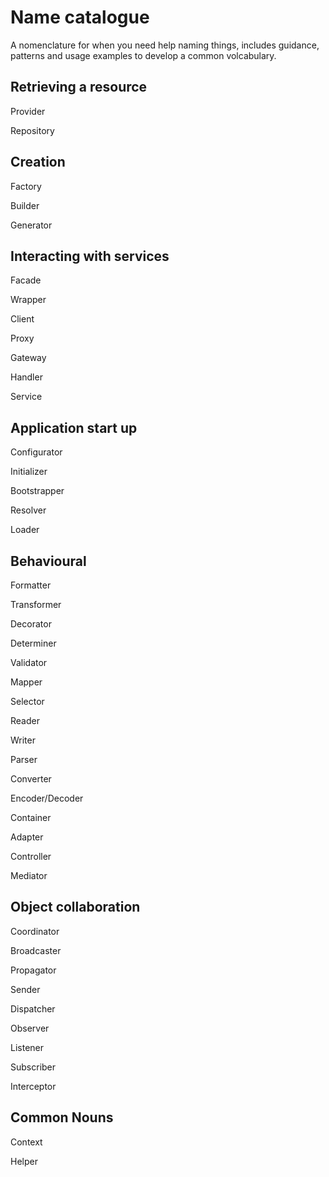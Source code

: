 # Name catalogue
A nomenclature for when you need help naming things, includes guidance, patterns and usage examples to develop a common volcabulary.

## Retrieving a resource
Provider

Repository

## Creation
Factory

Builder

Generator

## Interacting with services
Facade

Wrapper

Client

Proxy

Gateway

Handler

Service

## Application start up
Configurator

Initializer

Bootstrapper

Resolver

Loader

## Behavioural
Formatter

Transformer

Decorator

Determiner

Validator

Mapper

Selector

Reader

Writer

Parser

Converter

Encoder/Decoder

Container

Adapter

Controller

Mediator

## Object collaboration
Coordinator

Broadcaster

Propagator

Sender

Dispatcher

Observer

Listener

Subscriber

Interceptor

## Common Nouns
Context

Helper 

